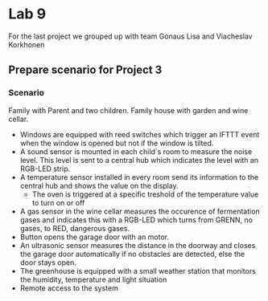 # Lab 9

For the last project we grouped up with team Gonaus Lisa and Viacheslav Korkhonen

## Prepare scenario for Project 3

### Scenario

Family with Parent and two children.
Family house with garden and wine cellar.

- Windows are equipped with reed switches which trigger an IFTTT event when the window is opened
    but not if the window is tilted.
- A sound sensor is mounted in each child`s room to measure the noise level. This level is sent
to a central hub which indicates the level with an RGB-LED strip.
- A temperature sensor installed in every room send its information to the central hub
and shows the value on the display. 
    - The oven is triggered at a specific treshold of the temperature value to turn on or off
- A gas sensor in the wine cellar measures the occurence of fermentation gases and indicates
    this with a RGB-LED which turns from GRENN, no gases, to RED, dangerous gases.
- Button opens the garage door with an motor.
- An ultrasonic sensor measures the distance in the doorway and closes the garage door automatically
    if no obstacles are detected, else the door stays open.
- The greenhouse is equipped with a small weather station that monitors the humidity, temperature and light situation
- Remote access to the system